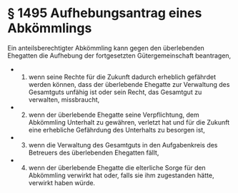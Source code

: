 # § 1495 Aufhebungsantrag eines Abkömmlings
Ein anteilsberechtigter Abkömmling kann gegen den überlebenden Ehegatten die Aufhebung der fortgesetzten Gütergemeinschaft beantragen,
* 1. wenn seine Rechte für die Zukunft dadurch erheblich gefährdet werden können, dass der überlebende Ehegatte zur Verwaltung des Gesamtguts unfähig ist oder sein Recht, das Gesamtgut zu verwalten, missbraucht,
* 2. wenn der überlebende Ehegatte seine Verpflichtung, dem Abkömmling Unterhalt zu gewähren, verletzt hat und für die Zukunft eine erhebliche Gefährdung des Unterhalts zu besorgen ist,
* 3. wenn die Verwaltung des Gesamtguts in den Aufgabenkreis des Betreuers des überlebenden Ehegatten fällt,
* 4. wenn der überlebende Ehegatte die elterliche Sorge für den Abkömmling verwirkt hat oder, falls sie ihm zugestanden hätte, verwirkt haben würde.